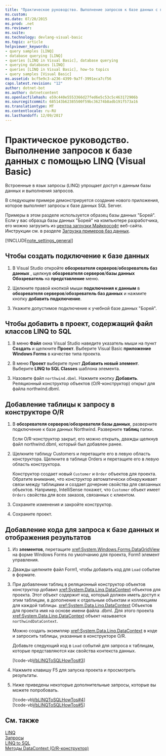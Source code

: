 ```yaml
---
title: "Практическое руководство. Выполнение запросов к базе данных с помощью LINQ (Visual Basic)"
ms.custom: 
ms.date: 07/20/2015
ms.prod: .net
ms.reviewer: 
ms.suite: 
ms.technology: devlang-visual-basic
ms.topic: article
helpviewer_keywords:
- query samples [LINQ]
- database querying [LINQ]
- queries [LINQ in Visual Basic], database querying
- querying databases [LINQ]
- queries [LINQ in Visual Basic], how-to topics
- query samples [Visual Basic]
ms.assetid: bcf5e9c3-a236-4399-9a7f-3991eca7cf56
caps.latest.revision: "12"
author: dotnet-bot
ms.author: dotnetcontent
ms.openlocfilehash: e59c440e5553366d27fed6e5c53c5c463172906b
ms.sourcegitcommit: 685143b62385500f59bc36274b8adb191f573a16
ms.translationtype: MT
ms.contentlocale: ru-RU
ms.lasthandoff: 12/09/2017
---
```

# <a name="how-to-query-a-database-by-using-linq-visual-basic"></a>Практическое руководство. Выполнение запросов к базе данных с помощью LINQ (Visual Basic)
Встроенные в язык запросы (LINQ) упрощает доступ к данным базы данных и выполнения запросов.  
  
 В следующем примере демонстрируется создание нового приложения, которое выполняет запросы к базе данных SQL Server.  
  
 Примеры в этом разделе используется образец базы данных "Борей". Если у вас образца базы данных "Борей" на компьютере разработчика, его можно загрузить из [центра загрузки Майкрософт](http://go.microsoft.com/fwlink/?LinkID=98088) веб-сайта. Инструкции см. в разделе [Загрузка примеров баз данных](../../../../../docs/framework/data/adonet/sql/linq/downloading-sample-databases.md).  
  
[!INCLUDE[note_settings_general](~/includes/note-settings-general-md.md)]  
  
## <a name="to-create-a-connection-to-a-database"></a>Чтобы создать подключение к базе данных  
  
1.  В Visual Studio откройте **обозревателя серверов**/**обозреватель баз данных** , щелкнув **обозревателя серверов**/**базы данных Обозреватель** на **представление** меню.  
  
2.  Щелкните правой кнопкой мыши **подключения к данным** в **обозревателя серверов**/**обозреватель баз данных** и нажмите кнопку **добавить подключение**.  
  
3.  Укажите допустимое подключение к учебной базе данных "Борей".  
  
## <a name="to-add-a-project-that-contains-a-linq-to-sql-file"></a>Чтобы добавить в проект, содержащий файл классов LINQ to SQL  
  
1.  В меню **Файл** окна Visual Studio наведите указатель мыши на пункт **Создать** и щелкните **Проект**. Выберите Visual Basic **приложение Windows Forms** в качестве типа проекта.  
  
2.  В меню **Проект** выберите пункт **Добавить новый элемент**. Выберите **LINQ to SQL Classes** шаблона элемента.  
  
3.  Назовите файл `northwind.dbml`. Нажмите кнопку **Добавить**. Реляционный конструктор объектов (O/R-конструктор) открыт для файла northwind.dbml.  
  
## <a name="to-add-tables-to-query-to-the-or-designer"></a>Добавление таблицы к запросу в конструкторе O/R  
  
1.  В **обозревателя серверов**/**обозревателя базы данных**, разверните подключение к базе данных Northwind. Разверните **таблиц** папки.  
  
     Если O/R-конструктор закрыт, его можно открыть, дважды щелкнув файл northwind.dbml, который был добавлен ранее.  
  
2.  Щелкните таблицу Customers и перетащите его в левую область конструктора. Щелкните в таблице Orders и перетащите его в левую область конструктора.  
  
     Конструктор создает новый `Customer` и `Order` объектов для проекта. Обратите внимание, что конструктор автоматически обнаруживает связи между таблицами и создает дочерние свойства для связанных объектов. Например, IntelliSense покажет, что `Customer` объект имеет `Orders` свойства для всех заказов, связанных с клиентом.  
  
3.  Сохраните изменения и закройте конструктор.  
  
4.  Сохраните проект.  
  
## <a name="to-add-code-to-query-the-database-and-display-the-results"></a>Добавление кода для запроса к базе данных и отображения результатов  
  
1.  Из **элементов**, перетащите <xref:System.Windows.Forms.DataGridView> на форме Windows Forms по умолчанию для проекта, Form1 элемент управления.  
  
2.  Дважды щелкните файл Form1, чтобы добавить код для `Load` событие в формате.  
  
3.  При добавлении таблиц в реляционный конструктор объектов конструктор добавил <xref:System.Data.Linq.DataContext> объектов для проекта. Этот объект содержит код, который должен иметь доступ к этим таблицам, в дополнение к отдельным объектам и коллекциям для каждой таблицы. <xref:System.Data.Linq.DataContext> Объектов для проекта имя на основе имени файла .dbml. Для этого проекта <xref:System.Data.Linq.DataContext> объект называется `northwindDataContext`.  
  
     Можно создать экземпляр <xref:System.Data.Linq.DataContext> в коде и запросить таблицы, указанные в конструкторе O/R.  
  
     Добавьте следующий код в `Load` событий для запроса к таблицам, которые представляются как свойства контекста данных.  
  
     [!code-vb[VbLINQToSQLHowTos#3](../../../../visual-basic/programming-guide/language-features/linq/codesnippet/VisualBasic/how-to-query-a-database-by-using-linq_1.vb)]  
  
4.  Нажмите клавишу F5 для запуска проекта и просмотреть результаты.  
  
5.  Ниже приведены некоторые дополнительные запросы, которые вы можете попробовать.  
  
     [!code-vb[VbLINQToSQLHowTos#4](../../../../visual-basic/programming-guide/language-features/linq/codesnippet/VisualBasic/how-to-query-a-database-by-using-linq_2.vb)]  
    [!code-vb[VbLINQToSQLHowTos#5](../../../../visual-basic/programming-guide/language-features/linq/codesnippet/VisualBasic/how-to-query-a-database-by-using-linq_3.vb)]  
  
## <a name="see-also"></a>См. также  
 [LINQ](../../../../visual-basic/programming-guide/language-features/linq/index.md)  
 [Запросы](../../../../visual-basic/language-reference/queries/queries.md)  
 [LINQ to SQL](../../../../../docs/framework/data/adonet/sql/linq/index.md)  
 [Методы DataContext (O/R-конструктор)](/visualstudio/data-tools/datacontext-methods-o-r-designer)
